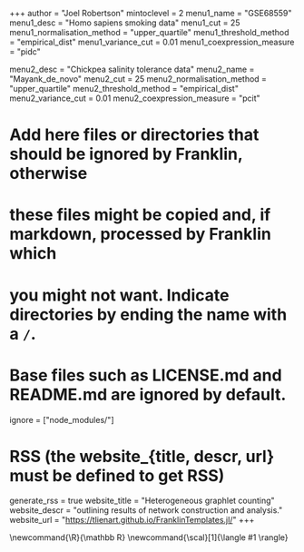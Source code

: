 <!--
Add here global page variables to use throughout your website.
-->
+++
author = "Joel Robertson"
mintoclevel = 2
menu1_name = "GSE68559"
menu1_desc =  "Homo sapiens smoking data"
menu1_cut = 25
menu1_normalisation_method = "upper_quartile"
menu1_threshold_method = "empirical_dist"
menu1_variance_cut = 0.01
menu1_coexpression_measure = "pidc"

menu2_desc = "Chickpea salinity tolerance data"
menu2_name = "Mayank_de_novo"
menu2_cut = 25
menu2_normalisation_method = "upper_quartile"
menu2_threshold_method = "empirical_dist"
menu2_variance_cut = 0.01
menu2_coexpression_measure = "pcit"
# Add here files or directories that should be ignored by Franklin, otherwise
# these files might be copied and, if markdown, processed by Franklin which
# you might not want. Indicate directories by ending the name with a `/`.
# Base files such as LICENSE.md and README.md are ignored by default.
ignore = ["node_modules/"]

# RSS (the website_{title, descr, url} must be defined to get RSS)
generate_rss = true
website_title = "Heterogeneous graphlet counting"
website_descr = "outlining results of network construction and analysis."
website_url   = "https://tlienart.github.io/FranklinTemplates.jl/"
+++

<!--
Add here global latex commands to use throughout your pages.
-->
\newcommand{\R}{\mathbb R}
\newcommand{\scal}[1]{\langle #1 \rangle}
